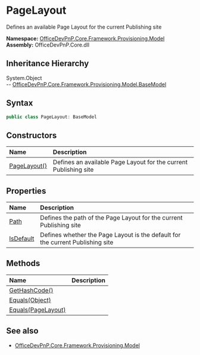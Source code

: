 # PageLayout
Defines an available Page Layout for the current Publishing site  

**Namespace:** [OfficeDevPnP.Core.Framework.Provisioning.Model](OfficeDevPnP.Core.Framework.Provisioning.Model.md)  
**Assembly:** OfficeDevPnP.Core.dll  
## Inheritance Hierarchy
System.Object  
--  [OfficeDevPnP.Core.Framework.Provisioning.Model.BaseModel](OfficeDevPnP.Core.Framework.Provisioning.Model.BaseModel.md)
## Syntax
```C#
public class PageLayout: BaseModel
```
## Constructors
|**Name**|**Description**|
|:-----|:-----|
| [PageLayout()](OfficeDevPnP.Core.Framework.Provisioning.Model.PageLayout.ctor1.md) |  Defines an available Page Layout for the current Publishing site 
## Properties
|**Name**|**Description**|
|:-----|:-----|
| [Path](OfficeDevPnP.Core.Framework.Provisioning.Model.PageLayout.Path.md) | Defines the path of the Page Layout for the current Publishing site
| [IsDefault](OfficeDevPnP.Core.Framework.Provisioning.Model.PageLayout.IsDefault.md) | Defines whether the Page Layout is the default for the current Publishing site
## Methods
|**Name**|**Description**|
|:-----|:-----|
| [GetHashCode()](OfficeDevPnP.Core.Framework.Provisioning.Model.PageLayout.1c6872bd.md) | 
| [Equals(Object)](OfficeDevPnP.Core.Framework.Provisioning.Model.PageLayout.3520ddbb.md) | 
| [Equals(PageLayout)](OfficeDevPnP.Core.Framework.Provisioning.Model.PageLayout.410a89f2.md) | 
## See also
- [OfficeDevPnP.Core.Framework.Provisioning.Model](OfficeDevPnP.Core.Framework.Provisioning.Model.md)
